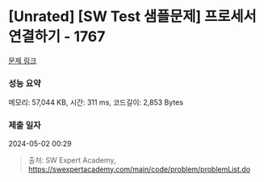 # [Unrated] [SW Test 샘플문제] 프로세서 연결하기 - 1767 

[문제 링크](https://swexpertacademy.com/main/code/problem/problemDetail.do?contestProbId=AV4suNtaXFEDFAUf) 

### 성능 요약

메모리: 57,044 KB, 시간: 311 ms, 코드길이: 2,853 Bytes

### 제출 일자

2024-05-02 00:29



> 출처: SW Expert Academy, https://swexpertacademy.com/main/code/problem/problemList.do